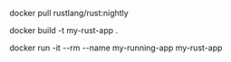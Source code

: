 docker pull rustlang/rust:nightly

docker build -t my-rust-app .

docker run -it --rm --name my-running-app my-rust-app